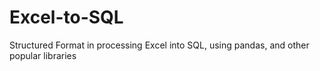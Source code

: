 # Excel-to-SQL
Structured Format in processing Excel into SQL, using pandas, and other popular libraries
